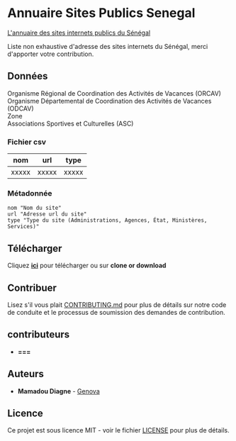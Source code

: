 # Annuaire Sites Publics Senegal
[L'annuaire des sites internets publics du Sénégal](/data/annuaire.csv)

Liste non exhaustive d'adresse des sites internets du Sénégal, merci d'apporter votre contribution.

## Données
Organisme Régional de Coordination des Activités de Vacances (ORCAV)  
Organisme Départemental de Coordination des Activités de Vacances (ODCAV)  
Zone  
Associations Sportives et Culturelles (ASC)

### Fichier csv

| nom  | url | type |
| --------- |:-----:|:-----:|
|   xxxxx   | xxxxx | xxxxx |

### Métadonnée
```
nom "Nom du site"
url "Adresse url du site"
type "Type du site (Administrations, Agences, État, Ministères, Services)"

```

## Télécharger

Cliquez [**ici**](https://github.com/senegalouvert/annuaire-sites-publics-senegal/archive/master.zip) pour télécharger ou sur **clone or download**

## Contribuer

Lisez s'il vous plait [CONTRIBUTING.md](CONTRIBUTING.md) pour plus de détails sur notre code de conduite et le processus de soumission des demandes de contribution.

## contributeurs

* **===**

## Auteurs

* **Mamadou Diagne** - [Genova](https://github.com/genova)

## Licence

Ce projet est sous licence MIT - voir le fichier [LICENSE](LICENSE) pour plus de détails.
